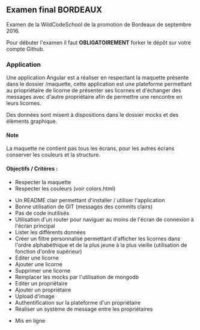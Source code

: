 ## Examen final BORDEAUX

Examen de la WildCodeSchool de la promotion de Bordeaux de septembre 2016.

Pour débuter l'examen il faut **OBLIGATOIREMENT** forker le dépôt sur votre compte Github.

### Application

Une application Angular est a réaliser en respectant la maquette présente dans le dossier /maquette, cette application
est une plateforme permettant au priopriétaire de licorne de présenter ses licornes et d'échanger des messages avec d'autre propriétaire afin de permettre une rencontre en leurs licornes.

Des données sont misent à dispositions dans le dossier mocks et des élèments graphique.

#### Note

La maquette ne contient pas tous les écrans, pour les autres écrans conserver les couleurs et la structure.

#### Objectifs / Critères :
* Respecter la maquette
* Respecter les couleurs (voir colors.html)
<!-- * Utiliser un gestionnaire de dépendances -->
* Un README clair permettant d'installer / utiliser l'application
* Bonne utilisation de GIT (messages des commits clairs)
* Pas de code inutilisés
* Utilisation d'un router pour naviguer au moins de l'écran de connexion à l'écran principal
* Lister les différents données
* Créer un filtre personnalisé permettant d'afficher les licornes dans l'ordre alphabéthique et de la plus jeune à la plus vieille (utilisation de fonction d'ordre supérieur)
* Editer une licorne
* Ajouter une licorne
* Supprimer une licorne
* Remplacer les mocks par l'utilisation de mongodb
* Editer un propriétaire
* Ajouter un propriétaire
* Upload d'image
* Authentification sur la plateforme d'un propriétaire
* Réaliser un système de message entre les propriétaires
<!-- * Mettre en place un tasker -->
* Mis en ligne
